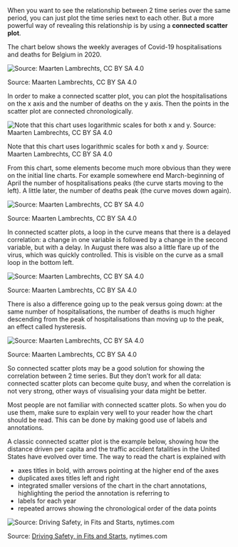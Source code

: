 When you want to see the relationship between 2 time series over the same period, you can just plot the time series next to each other. But a more powerful way of revealing this relationship is by using a **connected scatter plot**.

The chart below shows the weekly averages of Covid-19 hospitalisations and deaths for Belgium in 2020.

![Source: Maarten Lambrechts, CC BY SA 4.0](Visualising%20time%20series%20241d2bc1ddf14663bae604098441f388/covid-lines-belgium.png)

Source: Maarten Lambrechts, CC BY SA 4.0

In order to make a connected scatter plot, you can plot the hospitalisations on the x axis and the number of deaths on the y axis. Then the points in the scatter plot are connected chronologically.

![Note that this chart uses logarithmic scales for both x and y. Source: Maarten Lambrechts, CC BY SA 4.0](Visualising%20time%20series%20241d2bc1ddf14663bae604098441f388/covid-cycles-no-annotations2x.png)

Note that this chart uses logarithmic scales for both x and y. Source: Maarten Lambrechts, CC BY SA 4.0

From this chart, some elements become much more obvious than they were on the initial line charts. For example somewhere end March-beginning of April the number of hospitalisations peaks (the curve starts moving to the left). A little later, the number of deaths peak (the curve moves down again).

![Source: Maarten Lambrechts, CC BY SA 4.0](Visualising%20time%20series%20241d2bc1ddf14663bae604098441f388/covid-cycles-peaks2x.png)

Source: Maarten Lambrechts, CC BY SA 4.0

In connected scatter plots, a loop in the curve means that there is a delayed correlation: a change in one variable is followed by a change in the second variable, but with a delay. In August there was also a little flare up of the virus, which was quickly controlled. This is visible on the curve as a small loop in the bottom left.

![Source: Maarten Lambrechts, CC BY SA 4.0](Visualising%20time%20series%20241d2bc1ddf14663bae604098441f388/covid-cycles-small-outbreak2x.png)

Source: Maarten Lambrechts, CC BY SA 4.0

There is also a difference going up to the peak versus going down: at the same number of hospitalisations, the number of deaths is much higher descending from the peak of hospitalisations than moving up to the peak, an effect called hysteresis.

![Source: Maarten Lambrechts, CC BY SA 4.0](Visualising%20time%20series%20241d2bc1ddf14663bae604098441f388/covid-cycles-hysteresis2x.png)

Source: Maarten Lambrechts, CC BY SA 4.0

So connected scatter plots may be a good solution for showing the correlation between 2 time series. But they don’t work for all data: connected scatter plots can become quite busy, and when the correlation is not very strong, other ways of visualising your data might be better.

Most people are not familiar with connected scatter plots. So when you do use them, make sure to explain very well to your reader how the chart should be read. This can be done by making good use of labels and annotations.

A classic connected scatter plot is the example below, showing how the distance driven per capita and the traffic accident fatalities in the United States have evolved over time. The way to read the chart is explained with

- axes titles in bold, with arrows pointing at the higher end of the axes
- duplicated axes titles left and right
- integrated smaller versions of the chart in the chart annotations, highlighting the period the annotation is referring to
- labels for each year
- repeated arrows showing the chronological order of the data points

![Source: [Driving Safety, in Fits and Starts](https://archive.nytimes.com/www.nytimes.com/interactive/2012/09/17/science/driving-safety-in-fits-and-starts.html), nytimes.com](Visualising%20time%20series%20241d2bc1ddf14663bae604098441f388/driving-shifts-into-reverse-annotated-connected-scatterplot.png)

Source: [Driving Safety, in Fits and Starts](https://archive.nytimes.com/www.nytimes.com/interactive/2012/09/17/science/driving-safety-in-fits-and-starts.html), nytimes.com